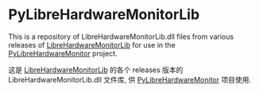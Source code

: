 # PyLibreHardwareMonitorLib

This is a repository of LibreHardwareMonitorLib.dll files from various releases of [LibreHardwareMonitorLib](https://github.com/LibreHardwareMonitor/LibreHardwareMonitor) for use in the [PyLibreHardwareMonitor](https://github.com/EVA-JianJun/PyLibreHardwareMonitor) project.

这是 [LibreHardwareMonitorLib](https://github.com/LibreHardwareMonitor/LibreHardwareMonitor) 的各个 releases 版本的 LibreHardwareMonitorLib.dll 文件库, 供 [PyLibreHardwareMonitor](https://github.com/EVA-JianJun/PyLibreHardwareMonitor) 项目使用.
